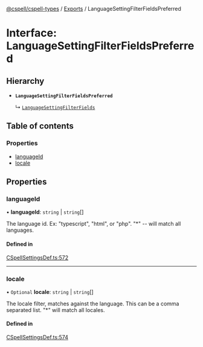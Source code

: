 [@cspell/cspell-types](../README.md) / [Exports](../modules.md) / LanguageSettingFilterFieldsPreferred

# Interface: LanguageSettingFilterFieldsPreferred

## Hierarchy

- **`LanguageSettingFilterFieldsPreferred`**

  ↳ [`LanguageSettingFilterFields`](LanguageSettingFilterFields.md)

## Table of contents

### Properties

- [languageId](LanguageSettingFilterFieldsPreferred.md#languageid)
- [locale](LanguageSettingFilterFieldsPreferred.md#locale)

## Properties

### languageId

• **languageId**: `string` \| `string`[]

The language id.  Ex: "typescript", "html", or "php".  "*" -- will match all languages.

#### Defined in

[CSpellSettingsDef.ts:572](https://github.com/streetsidesoftware/cspell/blob/91b035f/packages/cspell-types/src/CSpellSettingsDef.ts#L572)

___

### locale

• `Optional` **locale**: `string` \| `string`[]

The locale filter, matches against the language. This can be a comma separated list. "*" will match all locales.

#### Defined in

[CSpellSettingsDef.ts:574](https://github.com/streetsidesoftware/cspell/blob/91b035f/packages/cspell-types/src/CSpellSettingsDef.ts#L574)
